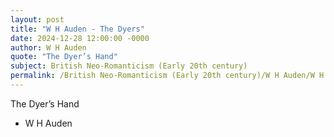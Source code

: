 ```yaml
---
layout: post
title: "W H Auden - The Dyers"
date: 2024-12-28 12:00:00 -0000
author: W H Auden
quote: "The Dyer’s Hand"
subject: British Neo-Romanticism (Early 20th century)
permalink: /British Neo-Romanticism (Early 20th century)/W H Auden/W H Auden - The Dyers
---
```


The Dyer’s Hand

- W H Auden
